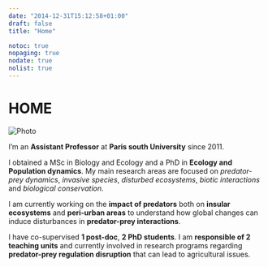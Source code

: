 ```yaml
---
date: "2014-12-31T15:12:58+01:00"
draft: false
title: "Home"

notoc: true
nopaging: true
nodate: true
nolist: true
---
```

# HOME

![Photo](/static/1(3).jpg)

I’m an **Assistant Professor** at **Paris south University** since 2011.

I obtained a MSc in Biology and Ecology and a PhD in **Ecology and Population dynamics**. My main research areas are focused on *predator-prey dynamics*, *invasive species*, *disturbed ecosystems*, *biotic interactions* and *biological conservation*. 

I am currently working on the **impact of predators** both on **insular ecosystems** and **peri-urban areas** to understand how global changes can induce disturbances in **predator-prey interactions**. 

I have co-supervised **1 post-doc**, **2 PhD students**. I am **responsible of 2 teaching units** and currently involved in  research programs regarding **predator-prey regulation disruption** that can lead to agricultural issues.